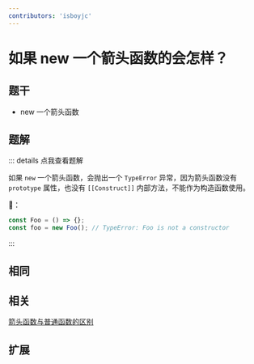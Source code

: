 ```yaml
---
contributors: 'isboyjc'
---
```

 
# 如果 new 一个箭头函数的会怎样？


## 题干

- new 一个箭头函数



## 题解

::: details 点我查看题解

如果 `new` 一个箭头函数，会抛出一个 `TypeError` 异常，因为箭头函数没有 `prototype` 属性，也没有 `[[Construct]]` 内部方法，不能作为构造函数使用。

🌰：

```js
const Foo = () => {};
const foo = new Foo(); // TypeError: Foo is not a constructor
```


:::



## 相同


## 相关

[箭头函数与普通函数的区别](./050010_arrow_function.md)

## 扩展


